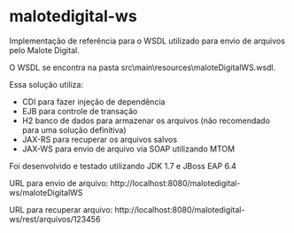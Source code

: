 # malotedigital-ws

Implementação de referência para o WSDL utilizado para envio de arquivos pelo Malote Digital.

O WSDL se encontra na pasta src\main\resources\maloteDigitalWS.wsdl.

Essa solução utiliza:
- CDI para fazer injeção de dependência
- EJB para controle de transação
- H2 banco de dados para armazenar os arquivos (não recomendado para uma solução definitiva)
- JAX-RS para recuperar os arquivos salvos
- JAX-WS para envio de arquivo via SOAP utilizando MTOM

Foi desenvolvido e testado utilizando JDK 1.7 e JBoss EAP 6.4

URL para envio de arquivo: http://localhost:8080/malotedigital-ws/maloteDigitalWS

URL para recuperar arquivo: http://localhost:8080/malotedigital-ws/rest/arquivos/123456
